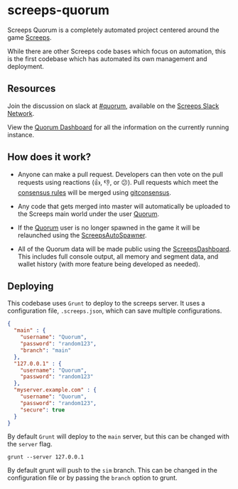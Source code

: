 # screeps-quorum

Screeps Quorum is a completely automated project centered around the game [Screeps](https://screeps.com/).

While there are other Screeps code bases which focus on automation, this is the first codebase which has automated its own management and deployment.


## Resources

Join the discussion on slack at [#quorum](https://screeps.slack.com/messages/quorum/), available on the [Screeps Slack Network](http://chat.screeps.com/).

View the [Quorum Dashboard](http://quorum.tedivm.com/) for all the information on the currently running instance.


## How does it work?

* Anyone can make a pull request. Developers can then vote on the pull requests using reactions (:+1:, :-1:, or :confused:). Pull requests which meet the [consensus rules](.gitconsensus.yaml) will be merged using [gitconsensus](https://pypi.python.org/pypi/gitconsensus).

* Any code that gets merged into master will automatically be uploaded to the Screeps main world under the user [Quorum](https://screeps.com/a/#!/profile/Quorum).

* If the [Quorum](https://screeps.com/a/#!/profile/Quorum) user is no longer spawned in the game it will be relaunched using the [ScreepsAutoSpawner](https://github.com/tedivm/ScreepsAutoSpawner).

* All of the Quorum data will be made public using the [ScreepsDashboard](https://github.com/tedivm/ScreepsDashboard). This includes full console output, all memory and segment data, and wallet history (with more feature being developed as needed).


## Deploying

This codebase uses `Grunt` to deploy to the screeps server. It uses a configuration file, `.screeps.json`, which can save multiple configurations.

```json
{
  "main" : {
    "username": "Quorum",
    "password": "random123",
    "branch": "main"
  },
  "127.0.0.1" : {
    "username": "Quorum",
    "password": "random123"
  },
  "myserver.example.com" : {
    "username": "Quorum",
    "password": "random123",
    "secure": true
  }
}
```

By default `Grunt` will deploy to the `main` server, but this can be changed with the `server` flag.

```
grunt --server 127.0.0.1
```

By default grunt will push to the `sim` branch. This can be changed in the configuration file or by passing the `branch` option to grunt.

